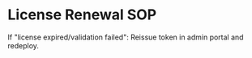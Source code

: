 # License Renewal SOP
If "license expired/validation failed": Reissue token in admin portal and redeploy.
